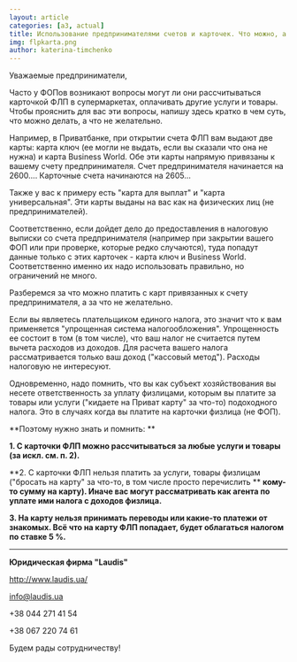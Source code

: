 ```yaml
---
layout: article
categories: [a3, actual]
title: Использование предпринимателями счетов и карточек. Что можно, а что нельзя
img: flpkarta.png
author: katerina-timchenko
--- 
```

Уважаемые предприниматели,

Часто у ФОПов возникают вопросы могут ли они рассчитываться карточкой ФЛП в супермаркетах, оплачивать другие услуги и товары.
Чтобы прояснить для вас эти вопросы, напишу здесь кратко в чем суть, что можно делать, а что не желательно. 


Например, в Приватбанке, при открытии счета ФЛП вам выдают две карты: карта ключ (ее могли не выдать, если вы сказали что она не нужна) и карта Business World. Обе эти карты напрямую привязаны к вашему счету предпринимателя.
Счет предпринимателя начинается на 2600.... Карточные счета начинаются на 2605...

Также у вас к примеру есть "карта для выплат" и "карта универсальная". Эти карты выданы на вас как на физических лиц 
(не предпринимателей).

Соответственно, если дойдет дело до предоставления в налоговую выписки со счета предпринимателя (например при 
закрытии вашего ФОП или при проверке, которые редко случаются), туда попадут данные только с этих карточек - 
карта ключ и Business World. Соответственно именно их надо использовать правильно, но ограничений не много. 

Разберемся за что можно платить с карт привязанных к счету предпринимателя, а за что не желательно. 

Если вы являетесь плательщиком единого налога, это значит что к вам применяется "упрощенная система налогообложения". 
Упрощенность ее состоит в том (в том числе), что ваш налог не считается путем вычета расходов из доходов. 
Для расчета вашего налога рассматривается только ваш доход ("кассовый метод"). Расходы налоговую не интересуют. 

Одновременно, надо помнить, что вы как субъект хозяйствования вы несете ответственность за уплату физлицами, которым вы 
платите за товары или услуги ("кидаете на Приват карту" за что-то) подоходного налога. Это в случаях когда вы платите 
на карточки физлица (не ФОП).

**Поэтому нужно знать и помнить: **

**1. С карточки ФЛП можно рассчитываться за любые услуги и товары (за искл. см. п. 2).**

**2. С карточки ФЛП нельзя платить за услуги, товары физлицам ("бросать на карту" за что-то, в том числе просто перечислить **
**кому-то сумму на карту). Иначе вас могут рассматривать как агента по уплате ими налога с доходов физлица.**

**3. На карту нельзя принимать переводы или какие-то платежи от знакомых. Всё что на карту ФЛП попадает, будет облагаться** 
**налогом по ставке 5 %.**
_______
**Юридическая фирма "Laudis"**

http://www.laudis.ua/

info@laudis.ua

+38 044 271 41 54

+38 067 220 74 61

Будем рады сотрудничеству!

